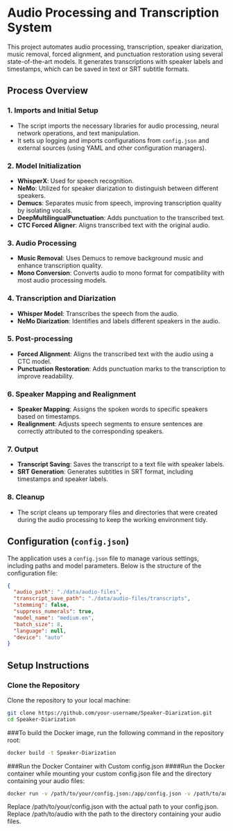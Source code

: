 # Audio Processing and Transcription System

This project automates audio processing, transcription, speaker diarization, music removal, forced alignment, and punctuation restoration using several state-of-the-art models. It generates transcriptions with speaker labels and timestamps, which can be saved in text or SRT subtitle formats.

## Process Overview

### 1. **Imports and Initial Setup**
   - The script imports the necessary libraries for audio processing, neural network operations, and text manipulation.
   - It sets up logging and imports configurations from `config.json` and external sources (using YAML and other configuration managers).

### 2. **Model Initialization**
   - **WhisperX**: Used for speech recognition.
   - **NeMo**: Utilized for speaker diarization to distinguish between different speakers.
   - **Demucs**: Separates music from speech, improving transcription quality by isolating vocals.
   - **DeepMultilingualPunctuation**: Adds punctuation to the transcribed text.
   - **CTC Forced Aligner**: Aligns transcribed text with the original audio.

### 3. **Audio Processing**
   - **Music Removal**: Uses Demucs to remove background music and enhance transcription quality.
   - **Mono Conversion**: Converts audio to mono format for compatibility with most audio processing models.

### 4. **Transcription and Diarization**
   - **Whisper Model**: Transcribes the speech from the audio.
   - **NeMo Diarization**: Identifies and labels different speakers in the audio.

### 5. **Post-processing**
   - **Forced Alignment**: Aligns the transcribed text with the audio using a CTC model.
   - **Punctuation Restoration**: Adds punctuation marks to the transcription to improve readability.

### 6. **Speaker Mapping and Realignment**
   - **Speaker Mapping**: Assigns the spoken words to specific speakers based on timestamps.
   - **Realignment**: Adjusts speech segments to ensure sentences are correctly attributed to the corresponding speakers.

### 7. **Output**
   - **Transcript Saving**: Saves the transcript to a text file with speaker labels.
   - **SRT Generation**: Generates subtitles in SRT format, including timestamps and speaker labels.

### 8. **Cleanup**
   - The script cleans up temporary files and directories that were created during the audio processing to keep the working environment tidy.

## Configuration (`config.json`)

The application uses a `config.json` file to manage various settings, including paths and model parameters. Below is the structure of the configuration file:

```json
{
  "audio_path": "./data/audio-files",
  "transcript_save_path": "./data/audio-files/transcripts",
  "stemming": false,
  "suppress_numerals": true,
  "model_name": "medium.en",
  "batch_size": 8,
  "language": null,
  "device": "auto"
}
```
## Setup Instructions

### Clone the Repository
Clone the repository to your local machine:
```bash
git clone https://github.com/your-username/Speaker-Diarization.git
cd Speaker-Diarization
```
###To build the Docker image, run the following command in the repository root:

```bash
docker build -t Speaker-Diarization
```
###Run the Docker Container with Custom config.json
####Run the Docker container while mounting your custom config.json file and the directory containing your audio files:

```bash
docker run -v /path/to/your/config.json:/app/config.json -v /path/to/audio:/app/data/audio-files Speaker-Diarization
```
Replace /path/to/your/config.json with the actual path to your config.json.
Replace /path/to/audio with the path to the directory containing your audio files.
